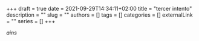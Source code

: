 +++ 
draft = true
date = 2021-09-29T14:34:11+02:00
title = "tercer intento"
description = ""
slug = ""
authors = []
tags = []
categories = []
externalLink = ""
series = []
+++

_ains_
